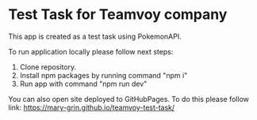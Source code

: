# Test Task for Teamvoy company

This app is created as a test task using PokemonAPI.

To run application locally please follow next steps:
1. Clone repository.
2. Install npm packages by running command "npm i"
3. Run app with command "npm run dev"

You can also open site deployed to GitHubPages.
To do this please follow link: https://mary-grin.github.io/teamvoy-test-task/
